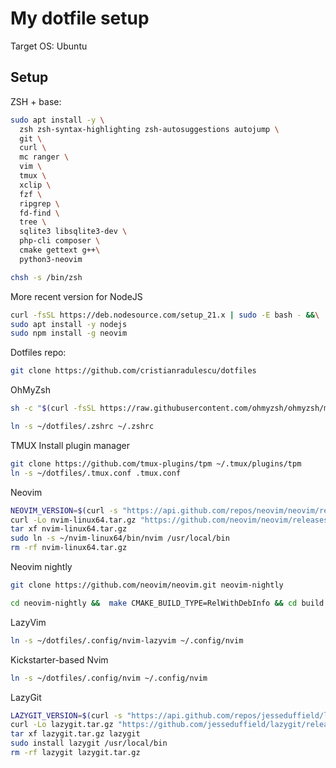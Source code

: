 My dotfile setup
================

Target OS: Ubuntu

Setup
-----

ZSH + base:

```sh
sudo apt install -y \
  zsh zsh-syntax-highlighting zsh-autosuggestions autojump \
  git \
  curl \
  mc ranger \
  vim \
  tmux \
  xclip \
  fzf \
  ripgrep \
  fd-find \
  tree \
  sqlite3 libsqlite3-dev \
  php-cli composer \
  cmake gettext g++\
  python3-neovim

chsh -s /bin/zsh
```

More recent version for NodeJS
```sh
curl -fsSL https://deb.nodesource.com/setup_21.x | sudo -E bash - &&\
sudo apt install -y nodejs
sudo npm install -g neovim
```

Dotfiles repo:

```sh
git clone https://github.com/cristianradulescu/dotfiles
```

OhMyZsh

```sh
sh -c "$(curl -fsSL https://raw.githubusercontent.com/ohmyzsh/ohmyzsh/master/tools/install.sh)"

ln -s ~/dotfiles/.zshrc ~/.zshrc
```

TMUX
Install plugin manager

```sh
git clone https://github.com/tmux-plugins/tpm ~/.tmux/plugins/tpm
ln -s ~/dotfiles/.tmux.conf .tmux.conf
```

Neovim 

```sh
NEOVIM_VERSION=$(curl -s "https://api.github.com/repos/neovim/neovim/releases/latest" | grep -Po '"tag_name": "v\K[^"]*')
curl -Lo nvim-linux64.tar.gz "https://github.com/neovim/neovim/releases/download/v${NEOVIM_VERSION}/nvim-linux64.tar.gz"
tar xf nvim-linux64.tar.gz
sudo ln -s ~/nvim-linux64/bin/nvim /usr/local/bin
rm -rf nvim-linux64.tar.gz
```

Neovim nightly

```sh
git clone https://github.com/neovim/neovim.git neovim-nightly

cd neovim-nightly &&  make CMAKE_BUILD_TYPE=RelWithDebInfo && cd build && cpack -G DEB && sudo dpkg -i nvim-linux64.deb
```

LazyVim

```sh
ln -s ~/dotfiles/.config/nvim-lazyvim ~/.config/nvim
```

Kickstarter-based Nvim

```sh
ln -s ~/dotfiles/.config/nvim ~/.config/nvim
```


LazyGit

```sh
LAZYGIT_VERSION=$(curl -s "https://api.github.com/repos/jesseduffield/lazygit/releases/latest" | grep -Po '"tag_name": "v\K[^"]*')
curl -Lo lazygit.tar.gz "https://github.com/jesseduffield/lazygit/releases/latest/download/lazygit_${LAZYGIT_VERSION}_Linux_x86_64.tar.gz"
tar xf lazygit.tar.gz lazygit
sudo install lazygit /usr/local/bin
rm -rf lazygit lazygit.tar.gz
```
